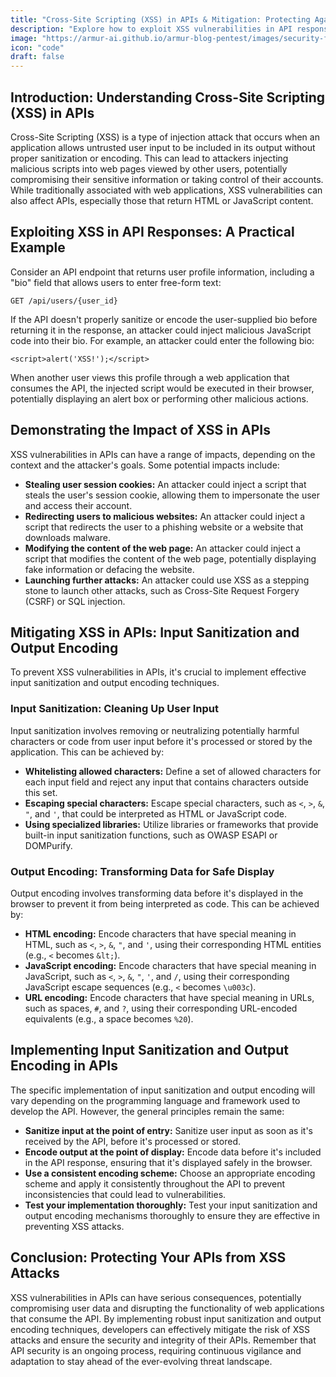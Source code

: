 ```yaml
---
title: "Cross-Site Scripting (XSS) in APIs & Mitigation: Protecting Against Malicious Script Injection"
description: "Explore how to exploit XSS vulnerabilities in API responses, understand their impact, and implement effective input sanitization and output encoding techniques for mitigation."
image: "https://armur-ai.github.io/armur-blog-pentest/images/security-fundamentals.png"
icon: "code"
draft: false
---
```


## Introduction: Understanding Cross-Site Scripting (XSS) in APIs

Cross-Site Scripting (XSS) is a type of injection attack that occurs when an application allows untrusted user input to be included in its output without proper sanitization or encoding. This can lead to attackers injecting malicious scripts into web pages viewed by other users, potentially compromising their sensitive information or taking control of their accounts. While traditionally associated with web applications, XSS vulnerabilities can also affect APIs, especially those that return HTML or JavaScript content.

## Exploiting XSS in API Responses: A Practical Example

Consider an API endpoint that returns user profile information, including a "bio" field that allows users to enter free-form text:

```
GET /api/users/{user_id}
```

If the API doesn't properly sanitize or encode the user-supplied bio before returning it in the response, an attacker could inject malicious JavaScript code into their bio. For example, an attacker could enter the following bio:

```
<script>alert('XSS!');</script>
```

When another user views this profile through a web application that consumes the API, the injected script would be executed in their browser, potentially displaying an alert box or performing other malicious actions.

## Demonstrating the Impact of XSS in APIs

XSS vulnerabilities in APIs can have a range of impacts, depending on the context and the attacker's goals. Some potential impacts include:

* **Stealing user session cookies:** An attacker could inject a script that steals the user's session cookie, allowing them to impersonate the user and access their account.
* **Redirecting users to malicious websites:** An attacker could inject a script that redirects the user to a phishing website or a website that downloads malware.
* **Modifying the content of the web page:** An attacker could inject a script that modifies the content of the web page, potentially displaying fake information or defacing the website.
* **Launching further attacks:** An attacker could use XSS as a stepping stone to launch other attacks, such as Cross-Site Request Forgery (CSRF) or SQL injection.


## Mitigating XSS in APIs: Input Sanitization and Output Encoding

To prevent XSS vulnerabilities in APIs, it's crucial to implement effective input sanitization and output encoding techniques.

### Input Sanitization: Cleaning Up User Input

Input sanitization involves removing or neutralizing potentially harmful characters or code from user input before it's processed or stored by the application. This can be achieved by:

* **Whitelisting allowed characters:** Define a set of allowed characters for each input field and reject any input that contains characters outside this set.
* **Escaping special characters:** Escape special characters, such as `<`, `>`, `&`, `"`, and `'`, that could be interpreted as HTML or JavaScript code.
* **Using specialized libraries:** Utilize libraries or frameworks that provide built-in input sanitization functions, such as OWASP ESAPI or DOMPurify.


### Output Encoding: Transforming Data for Safe Display

Output encoding involves transforming data before it's displayed in the browser to prevent it from being interpreted as code. This can be achieved by:

* **HTML encoding:** Encode characters that have special meaning in HTML, such as `<`, `>`, `&`, `"`, and `'`, using their corresponding HTML entities (e.g., `<` becomes `&lt;`).
* **JavaScript encoding:** Encode characters that have special meaning in JavaScript, such as `<`, `>`, `&`, `"`, `'`, and `/`, using their corresponding JavaScript escape sequences (e.g., `<` becomes `\u003c`).
* **URL encoding:** Encode characters that have special meaning in URLs, such as spaces, `#`, and `?`, using their corresponding URL-encoded equivalents (e.g., a space becomes `%20`).


## Implementing Input Sanitization and Output Encoding in APIs

The specific implementation of input sanitization and output encoding will vary depending on the programming language and framework used to develop the API. However, the general principles remain the same:

* **Sanitize input at the point of entry:** Sanitize user input as soon as it's received by the API, before it's processed or stored.
* **Encode output at the point of display:** Encode data before it's included in the API response, ensuring that it's displayed safely in the browser.
* **Use a consistent encoding scheme:** Choose an appropriate encoding scheme and apply it consistently throughout the API to prevent inconsistencies that could lead to vulnerabilities.
* **Test your implementation thoroughly:** Test your input sanitization and output encoding mechanisms thoroughly to ensure they are effective in preventing XSS attacks.

## Conclusion: Protecting Your APIs from XSS Attacks

XSS vulnerabilities in APIs can have serious consequences, potentially compromising user data and disrupting the functionality of web applications that consume the API. By implementing robust input sanitization and output encoding techniques, developers can effectively mitigate the risk of XSS attacks and ensure the security and integrity of their APIs. Remember that API security is an ongoing process, requiring continuous vigilance and adaptation to stay ahead of the ever-evolving threat landscape. 